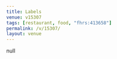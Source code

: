 ```yaml
---
title: Labels
venue: v15307
tags: [restaurant, food, "fhrs:413658"]
permalink: /v/15307/
layout: venue
---
```

null